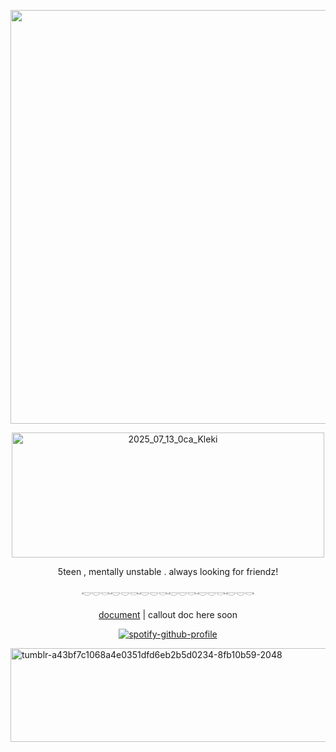 <p align="center">
<img width="2048" height="662" alt="tumblr_15e80c01eb4e966f57e6ac9139f66096_7ea64310_2048" src="https://github.com/user-attachments/assets/a77f5fb8-9bea-48da-8484-563ff3fa3018" />
<p>
<p align="center">
<img width="500" height="200" alt="2025_07_13_0ca_Kleki" src="https://github.com/user-attachments/assets/94ab0396-41e3-44c4-8a6e-40043f6b7509" />
</p>

<p align="center">
5teen , mentally unstable . always looking for friendz!
</p>

<p align="center">
𓎢𓎟𓎡𓎢𓎟𓎡𓎢𓎟𓎡𓎢𓎟𓎡𓎢𓎟𓎡𓎢𓎟𓎡
</p>

<div align="center">

[document](https://docs.google.com/document/d/1NgYCX5UlTtO7aHJYPlTGqArkH2bRa4OdBxFmm2wCYfY/edit?usp=sharing) | callout doc here soon

</div>

<div align="center"
 
 [![spotify-github-profile](https://spotify-github-profile.kittinanx.com/api/view?uid=31tleqegpb4lhcogzq6e3rwkleiq&cover_image=true&theme=novatorem&show_offline=false&background_color=ffffff&interchange=false&bar_color=f5c7e6&bar_color_cover=false)](https://spotify-github-profile.kittinanx.com/api/view?uid=31tleqegpb4lhcogzq6e3rwkleiq&redirect=true)

 </div>

<img width="1500" height="150" alt="tumblr-a43bf7c1068a4e0351dfd6eb2b5d0234-8fb10b59-2048" src="https://github.com/user-attachments/assets/da1eba0e-05f2-4417-9b7b-e72c115aee5c" />
